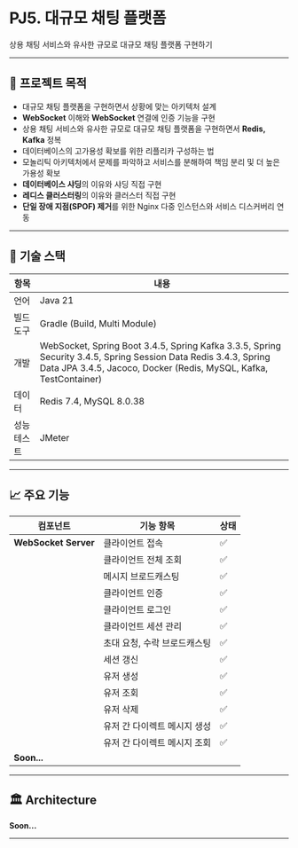 # PJ5. 대규모 채팅 플랫폼

상용 채팅 서비스와 유사한 규모로 대규모 채팅 플랫폼 구현하기

---

## 📌 프로젝트 목적

- 대규모 채팅 플랫폼을 구현하면서 상황에 맞는 아키텍처 설계
- **WebSocket** 이해와 **WebSocket** 연결에 인증 기능을 구현
- 상용 채팅 서비스와 유사한 규모로 대규모 채팅 플랫폼을 구현하면서 **Redis, Kafka** 정복
- 데이터베이스의 고가용성 확보를 위한 리플리카 구성하는 법
- 모놀리틱 아키텍처에서 문제를 파악하고 서비스를 분해하여 책임 분리 및 더 높은 가용성 확보
- **데이터베이스 샤딩**의 이유와 샤딩 직접 구현
- **레디스 클러스터링**의 이유와 클러스터 직접 구현
- **단일 장애 지점(SPOF) 제거**를 위한 Nginx 다중 인스턴스와 서비스 디스커버리 연동

---

## 🧰 기술 스택

| 항목     | 내용                                                                                                                                                                                   |
|--------|--------------------------------------------------------------------------------------------------------------------------------------------------------------------------------------|
| 언어     | Java 21                                                                                                                                                                              |
| 빌드 도구  | Gradle (Build, Multi Module)                                                                                                                                                         |
| 개발     | WebSocket, Spring Boot 3.4.5, Spring Kafka 3.3.5, Spring Security 3.4.5, Spring Session Data Redis 3.4.3, Spring Data JPA 3.4.5, Jacoco, Docker (Redis, MySQL, Kafka, TestContainer) |
| 데이터    | Redis 7.4, MySQL 8.0.38                                                                                                                                                              |
| 성능 테스트 | JMeter                                                                                                                                                                               |

---

## 📈 주요 기능

| 컴포넌트                 | 기능 항목            | 상태 |
|----------------------|------------------|----|
| **WebSocket Server** | 클라이언트 접속         | ✅  |
|                      | 클라이언트 전체 조회      | ✅  |
|                      | 메시지 브로드캐스팅       | ✅  |
|                      | 클라이언트 인증         | ✅  |
|                      | 클라이언트 로그인        | ✅  |
|                      | 클라이언트 세션 관리      | ✅  |
|                      | 초대 요청, 수락 브로드캐스팅 | ✅  |
|                      | 세션 갱신            | ✅  |
|                      | 유저 생성            | ✅  |
|                      | 유저 조회            | ✅  |
|                      | 유저 삭제            | ✅  |
|                      | 유저 간 다이렉트 메시지 생성 | ✅  |
|                      | 유저 간 다이렉트 메시지 조회 | ✅  |
| **Soon...**          |                  |    |

---

## 🏛️ Architecture

**Soon...**

[//]: # (![Architecture Preview]&#40;docs/archi.png&#41;)

---
